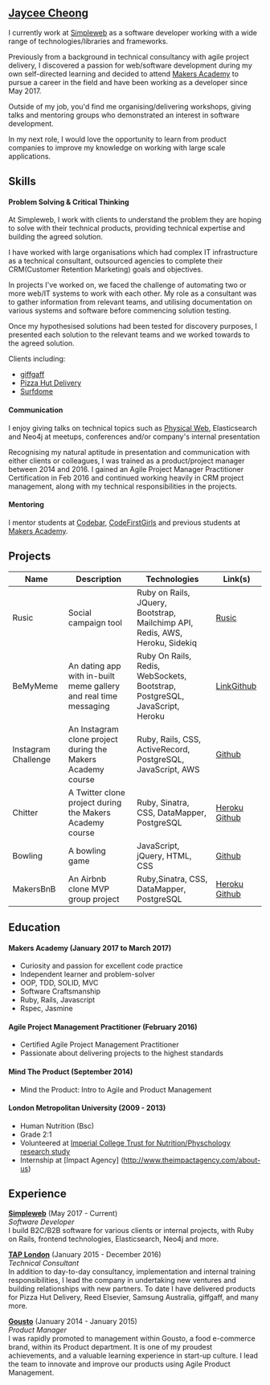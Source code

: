 ## [Jaycee Cheong](https://herecomesjaycee.com)
I currently work at [Simpleweb](https://www.simpleweb.co.uk) as a software developer working with a wide range of technologies/libraries and frameworks.

Previously from a background in technical consultancy with agile project delivery, I discovered a passion for web/software development during my own self-directed learning and decided to attend [Makers Academy](http://www.makersacademy.com) to pursue a career in the field and have been working as a developer since May 2017.

Outside of my job, you'd find me organising/delivering workshops, giving talks and mentoring groups who demonstrated an interest in software development.

In my next role, I would love the opportunity to learn from product companies to improve my knowledge on working with large scale applications.

## Skills

#### Problem Solving & Critical Thinking
At Simpleweb, I work with clients to understand the problem they are hoping to solve with their technical products, providing technical expertise and building the agreed solution. 

I have worked with large organisations which had complex IT infrastructure as a technical consultant, outsourced agencies to complete their CRM(Customer Retention Marketing) goals and objectives. 

In projects I've worked on, we faced the challenge of automating two or more web/IT systems to work with each other. My role as a consultant was to gather information from relevant teams, and utilising documentation on various systems and software before commencing solution testing. 

Once my hypothesised solutions had been tested for discovery purposes, I presented each solution to the relevant teams and we worked towards to the agreed solution. 

Clients including:
- [giffgaff](http://giffgaff.com)
- [Pizza Hut Delivery](https://pizzahut.co.uk)
- [Surfdome](http://surfdome.co.uk) 

#### Communication
I enjoy giving talks on technical topics such as [Physical Web](https://drive.google.com/open?id=1v4mEINciQ_u5nrX637Fim4S4ZfhcE4DppT7VezYBz6E), Elasticsearch and Neo4j at meetups, conferences and/or company's internal presentation

Recognising my natural aptitude in presentation and communication with either clients or colleagues, I was trained as a product/project manager between 2014 and 2016. I gained an Agile Project Manager Practitioner Certification in Feb 2016 and continued working heavily in CRM project management, along with my technical responsibilities in the projects. 

#### Mentoring
I mentor students at [Codebar](https://www.codebar.io), [CodeFirstGirls](https://www.codefirstgirls.org.uk/) and previous students at [Makers Academy](https://www.makersacademy.com).

## Projects

| Name   | Description |Technologies |Link(s)|
| --------|---------|-------|-------|
|Rusic| Social campaign tool | Ruby on Rails, JQuery, Bootstrap, Mailchimp API, Redis, AWS, Heroku, Sidekiq | [Rusic](https://www.rusic.hq)| 
| BeMyMeme| An dating app with in-built meme gallery and real time messaging|Ruby On Rails, Redis, WebSockets, Bootstrap, PostgreSQL, JavaScript, Heroku|[Link](https://bemymeme.herokuapp.com/)[Github](https://github.com/Justinio14/BeMyMeme) |
| Instagram Challenge  | An Instagram clone project during the Makers Academy course| Ruby, Rails, CSS, ActiveRecord, PostgreSQL, JavaScript, AWS    |[Github](https://github.com/herecomesjaycee/instagram-challenge)|
| Chitter  | A Twitter clone project during the Makers Academy course| Ruby, Sinatra, CSS, DataMapper, PostgreSQL    |[Heroku](https://chitter-jaycee.herokuapp.com/) [Github](https://github.com/herecomesjaycee/chitter-challenge)|
| Bowling | A bowling game  |JavaScript, jQuery, HTML, CSS   |[Github](https://github.com/herecomesjaycee/bowling-challenge)|
| MakersBnB | An Airbnb clone MVP group project  |Ruby,Sinatra, CSS, DataMapper, PostgreSQL   |[Heroku](https://byte-2-makersbnb.herokuapp.com/spaces) [Github](https://github.com/herecomesjaycee/Makersbnb/tree/master)|

## Education

#### Makers Academy (January 2017 to March 2017)
- Curiosity and passion for excellent code practice 
- Independent learner and problem-solver
- OOP, TDD, SOLID, MVC
- Software Craftsmanship
- Ruby, Rails, Javascript
- Rspec, Jasmine

#### Agile Project Management Practitioner (February 2016)
- Certified Agile Project Management Practitioner
- Passionate about delivering projects to the highest standards

#### Mind The Product (September 2014)
- Mind the Product: Intro to Agile and Product Management

#### London Metropolitan University  (2009 - 2013)
- Human Nutrition (Bsc)
- Grade 2:1
- Volunteered at [Imperial College Trust for Nutrition/Physchology research study](http://gut.bmj.com/content/early/2013/08/20/gutjnl-2013-305008) 
- Internship at [Impact Agency] (http://www.theimpactagency.com/about-us)

## Experience

[**Simpleweb**](www.simpleweb.co.uk) (May 2017 - Current)    
*Software Developer*  
I build B2C/B2B software for various clients or internal projects, with Ruby on Rails, frontend technologies, Elasticsearch, Neo4j and more. 

[**TAP London**](www.wearetaplondon.com) (January 2015 - December 2016)    
*Technical Consultant*  
In addition to day-to-day consultancy, implementation and internal training responsibilities, I lead the company in undertaking new ventures and building relationships with new partners. To date I have delivered products for Pizza Hut Delivery, Reed Elsevier, Samsung Australia, giffgaff, and many more.

[**Gousto**](www.gousto.com) (January 2014 - January 2015)   
*Product Manager*  
I was rapidly promoted to management within Gousto, a food e-commerce brand, within its Product department. It is one of my proudest achievements, and a valuable learning experience in start-up culture. I lead the team to innovate and improve our products using Agile Product Management.
